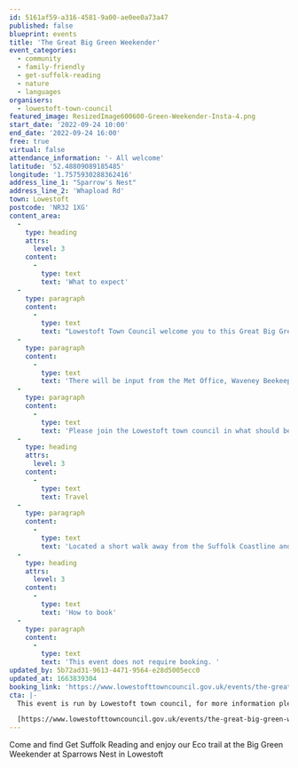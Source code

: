 ```yaml
---
id: 5161af59-a316-4581-9a00-ae0ee0a73a47
published: false
blueprint: events
title: 'The Great Big Green Weekender'
event_categories:
  - community
  - family-friendly
  - get-suffolk-reading
  - nature
  - languages
organisers:
  - lowestoft-town-council
featured_image: ResizedImage600600-Green-Weekender-Insta-4.png
start_date: '2022-09-24 10:00'
end_date: '2022-09-24 16:00'
free: true
virtual: false
attendance_information: '- All welcome'
latitude: '52.48809089185485'
longitude: '1.7575930288362416'
address_line_1: "Sparrow's Nest"
address_line_2: 'Whapload Rd'
town: Lowestoft
postcode: 'NR32 1XG'
content_area:
  -
    type: heading
    attrs:
      level: 3
    content:
      -
        type: text
        text: 'What to expect'
  -
    type: paragraph
    content:
      -
        type: text
        text: "Lowestoft Town Council welcome you to this Great Big Green event. Join in at the Sparrows Nest Gardens on Saturday 24th September 2022 for this\_collaborative event with partners from across Lowestoft town that want to champion the issues that we are all facing in regards to Climate and Sustainability."
  -
    type: paragraph
    content:
      -
        type: text
        text: 'There will be input from the Met Office, Waveney Beekeepers, Suffolk Wildlife Trust, Get Suffolk Reading, Groundworks East, plant based and vegetarian food vendors and also performances by local groups/singers and so much more for everyone to enjoy!'
  -
    type: paragraph
    content:
      -
        type: text
        text: 'Please join the Lowestoft town council in what should be a great green event!'
  -
    type: heading
    attrs:
      level: 3
    content:
      -
        type: text
        text: Travel
  -
    type: paragraph
    content:
      -
        type: text
        text: 'Located a short walk away from the Suffolk Coastline and the Lowestoft Lighthouse. The closest parking is the Whapload Rd car park which is only a minute walk to the Sparrows Nest Gardens. '
  -
    type: heading
    attrs:
      level: 3
    content:
      -
        type: text
        text: 'How to book'
  -
    type: paragraph
    content:
      -
        type: text
        text: 'This event does not require booking. '
updated_by: 5b72ad31-9613-4471-9564-e28d5005ecc0
updated_at: 1663839304
booking_link: 'https://www.lowestofttowncouncil.gov.uk/events/the-great-big-green-weekender/?date=2022-09-24'
cta: |-
  This event is run by Lowestoft town council, for more information please visit: 

  [https://www.lowestofttowncouncil.gov.uk/events/the-great-big-green-weekender/?date=2022-09-24](https://www.lowestofttowncouncil.gov.uk/events/the-great-big-green-weekender/?date=2022-09-24)
---
```

Come and find Get Suffolk Reading and enjoy our Eco trail at the Big Green Weekender at Sparrows Nest in Lowestoft